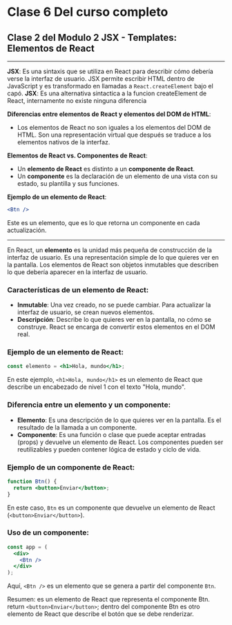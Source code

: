 # Clase 6 Del curso completo

## Clase 2 del Modulo 2 JSX - Templates: Elementos de React
---

**JSX**: Es una sintaxis que se utiliza en React para describir cómo debería verse la interfaz de usuario. JSX permite escribir HTML dentro de JavaScript y es transformado en llamadas a `React.createElement` bajo el capó.
**JSX**: Es una alternativa sintactica a la funcion createElement de React, internamente no existe ninguna diferencia

**Diferencias entre elementos de React y elementos del DOM de HTML**:
- Los elementos de React no son iguales a los elementos del DOM de HTML. Son una representación virtual que después se traduce a los elementos nativos de la interfaz.

**Elementos de React vs. Componentes de React**:
- Un **elemento de React** es distinto a un **componente de React**.
- Un **componente** es la declaración de un elemento de una vista con su estado, su plantilla y sus funciones.

**Ejemplo de un elemento de React**:
```jsx
<Btn />
```
Este es un elemento, que es lo que retorna un componente en cada actualización.

---



En React, un **elemento** es la unidad más pequeña de construcción de la interfaz de usuario. Es una representación simple de lo que quieres ver en la pantalla. Los elementos de React son objetos inmutables que describen lo que debería aparecer en la interfaz de usuario.

### Características de un elemento de React:
- **Inmutable**: Una vez creado, no se puede cambiar. Para actualizar la interfaz de usuario, se crean nuevos elementos.
- **Descripción**: Describe lo que quieres ver en la pantalla, no cómo se construye. React se encarga de convertir estos elementos en el DOM real.

### Ejemplo de un elemento de React:
```jsx
const elemento = <h1>Hola, mundo</h1>;
```
En este ejemplo, `<h1>Hola, mundo</h1>` es un elemento de React que describe un encabezado de nivel 1 con el texto "Hola, mundo".

### Diferencia entre un elemento y un componente:
- **Elemento**: Es una descripción de lo que quieres ver en la pantalla. Es el resultado de la llamada a un componente.
- **Componente**: Es una función o clase que puede aceptar entradas (props) y devuelve un elemento de React. Los componentes pueden ser reutilizables y pueden contener lógica de estado y ciclo de vida.

### Ejemplo de un componente de React:
```jsx
function Btn() {
  return <button>Enviar</button>;
}
```
En este caso, `Btn` es un componente que devuelve un elemento de React (`<button>Enviar</button>`).

### Uso de un componente:
```jsx
const app = (
  <div>
    <Btn />
  </div>
);
```
Aquí, `<Btn />` es un elemento que se genera a partir del componente `Btn`.


Resumen:
<Btn /> es un elemento de React que representa el componente Btn.
return `<button>Enviar</button>`; dentro del componente Btn es otro elemento de React que describe el botón que se debe renderizar.
